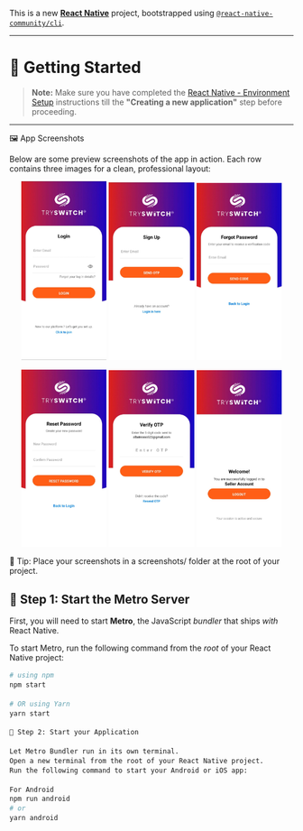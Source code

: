 This is a new [**React Native**](https://reactnative.dev) project, bootstrapped using [`@react-native-community/cli`](https://github.com/react-native-community/cli).

---

# 🚀 Getting Started

> **Note:** Make sure you have completed the [React Native - Environment Setup](https://reactnative.dev/docs/environment-setup) instructions till the **"Creating a new application"** step before proceeding.

---
🖼️ App Screenshots

Below are some preview screenshots of the app in action.
Each row contains three images for a clean, professional layout:

<p align="center"> <img src="./screenshots/screen1.jpg" width="30%" /> <img src="./screenshots/screen2.jpg" width="30%" /> <img src="./screenshots/screen3.jpg" width="30%" /> </p> <p align="center"> <img src="./screenshots/screen4.jpg" width="30%" /> <img src="./screenshots/screen5.jpg" width="30%" /> <img src="./screenshots/screen6.jpg" width="30%" /> </p>

📝 Tip: Place your screenshots in a screenshots/ folder at the root of your project.


## 🧩 Step 1: Start the Metro Server

First, you will need to start **Metro**, the JavaScript _bundler_ that ships _with_ React Native.

To start Metro, run the following command from the _root_ of your React Native project:

```bash
# using npm
npm start

# OR using Yarn
yarn start

📱 Step 2: Start your Application

Let Metro Bundler run in its own terminal.
Open a new terminal from the root of your React Native project.
Run the following command to start your Android or iOS app:

For Android
npm run android
# or
yarn android